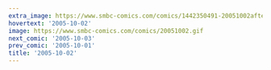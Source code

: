 ```yaml
---
extra_image: https://www.smbc-comics.com/comics/1442350491-20051002after.png
hovertext: '2005-10-02'
image: https://www.smbc-comics.com/comics/20051002.gif
next_comic: '2005-10-03'
prev_comic: '2005-10-01'
title: '2005-10-02'
---
```


